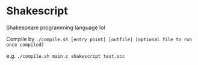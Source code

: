 # Shakescript
Shakespeare programming language lol

Compile by `./compile.sh [entry point] [outfile] [optional file to run once compiled]`

e.g. `./compile.sh main.c shakescript test.scc`
